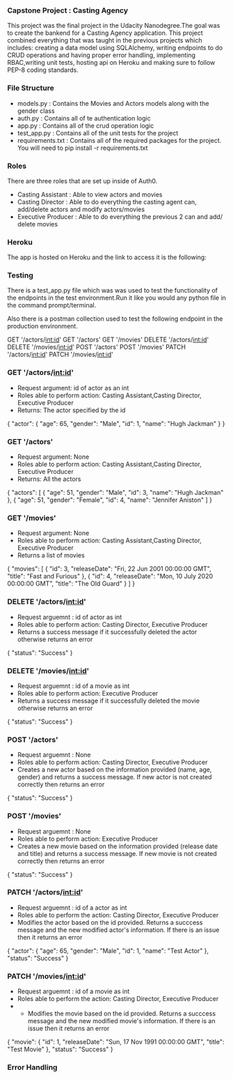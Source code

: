 ### Capstone Project : Casting Agency

This project was the final project in the Udacity Nanodegree.The goal was to create the bankend for a Casting Agency application. This project combined everything that was taught in the previous projects which includes: creating a data model using SQLAlchemy, writing endpoints to do CRUD operations and having proper error handling, implementing RBAC,writing unit tests, hosting api on Heroku and making sure to follow PEP-8 coding standards.

### File Structure
- models.py : Contains the Movies and Actors models along with the gender class
- auth.py : Contains all of te authentication logic
- app.py : Contains all of the crud operation logic 
- test_app.py : Contains all of the unit tests for the project 
- requirements.txt : Contains all of the required packages for the project. You will need to pip install -r requirements.txt

### Roles
There are three roles that are set up inside of Auth0.
- Casting Assistant : Able to view actors and movies
- Casting Director : Able to do everything the casting agent can, add/delete actors and modify actors/movies
- Executive Producer : Able to do everything the previous 2 can and add/ delete movies

### Heroku

The app is hosted on Heroku and the link to access it is the following: 

### Testing
There is a test_app.py file which was was used to test the functionality of the endpoints in the test environment.Run it like you would any python file in the command prompt/terminal.

 Also there is a postman collection used to test the following endpoint in the production environment. 

GET '/actors/<int:id>'
GET '/actors'
GET '/movies'
DELETE '/actors/<int:id>' 
DELETE '/movies/<int:id>'
POST '/actors' 
POST '/movies' 
PATCH '/actors/<int:id>' 
PATCH '/movies/<int:id>'

### GET '/actors/<int:id>'
- Request argument: id of actor as an int 
- Roles able to perform action: Casting Assistant,Casting Director, Executive Producer
- Returns: The actor specified by the id 

{
    "actor": {
    "age": 65,
    "gender": "Male",
    "id": 1,
    "name": "Hugh Jackman"
  }
}

### GET '/actors'
- Request argument: None
- Roles able to perform action: Casting Assistant,Casting Director, Executive Producer
- Returns: All the actors 

{
  "actors": [
    {
      "age": 51,
      "gender": "Male",
      "id": 3,
      "name": "Hugh Jackman"
    },
    {
      "age": 51,
      "gender": "Female",
      "id": 4,
      "name": "Jennifer Aniston"
  ]
}

### GET '/movies'
- Request argument: None
- Roles able to perform action: Casting Assistant,Casting Director, Executive Producer
- Returns a list of movies

{
  "movies": [
    {
      "id": 3,
      "releaseDate": "Fri, 22 Jun 2001 00:00:00 GMT",
      "title": "Fast and Furious"
    },
    {
      "id": 4,
      "releaseDate": "Mon, 10 July 2020 00:00:00 GMT",
      "title": "The Old Guard"
    }
  ]
}

### DELETE '/actors/<int:id>'
- Request arguemnt : id of actor as int
- Roles able to perform action: Casting Director, Executive Producer
- Returns a success message if it successfully deleted the actor otherwise returns an error

{
  "status": "Success"
}

### DELETE '/movies/<int:id>'
-  Request arguemnt : id of a movie as int
- Roles able to perform action: Executive Producer
- Returns a success message if it successfully deleted the movie otherwise returns an error

{
  "status": "Success"
}


### POST '/actors' 
- Request arguemnt : None
- Roles able to perform action: Casting Director, Executive Producer
- Creates a new actor based on the information provided (name, age, gender) and returns a success message. If new actor is not created correctly then returns an error

{
  "status": "Success"
}

### POST '/movies'
- Request arguemnt : None
- Roles able to perform action: Executive Producer
- Creates a new movie based on the information provided (release date and title) and returns a success message. If new movie is not created correctly then returns an error

{
  "status": "Success"
}

### PATCH '/actors/<int:id>'
- Request arguemnt : id of a actor as int
- Roles able to perform the action: Casting Director, Executive Producer
- Modifies the actor based on the id provided. Returns a succcess message and the new modified actor's information. If there is an issue then it returns an error 

{
  "actor": {
    "age": 65,
    "gender": "Male",
    "id": 1,
    "name": "Test Actor"
  },
  "status": "Success"
}

### PATCH '/movies/<int:id>'
-  Request arguemnt : id of a movie as int
- Roles able to perform the action: Casting Director, Executive Producer
- - Modifies the movie based on the id provided. Returns a succcess message and the new modified movie's information. If there is an issue then it returns an error 

{
  "movie": {
    "id": 1,
    "releaseDate": "Sun, 17 Nov 1991 00:00:00 GMT",
    "title": "Test Movie"
  },
  "status": "Success"
}

### Error Handling








